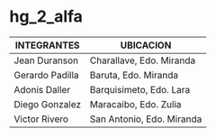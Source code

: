 # hg_2_alfa

| **INTEGRANTES** | **UBICACION** |
| --- | --- |
| Jean Duranson | Charallave, Edo. Miranda |
| Gerardo Padilla | Baruta, Edo. Miranda |
| Adonis Daller | Barquisimeto, Edo. Lara |
| Diego Gonzalez | Maracaibo, Edo. Zulia |
| Victor Rivero | San Antonio, Edo. Miranda |
